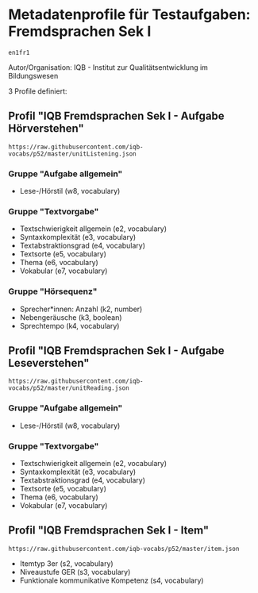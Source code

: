 # Metadatenprofile für Testaufgaben: Fremdsprachen Sek I
```
en1fr1
```

Autor/Organisation: IQB - Institut zur Qualitätsentwicklung im Bildungswesen

3 Profile definiert:

## Profil "IQB Fremdsprachen Sek I - Aufgabe Hörverstehen"
```
https://raw.githubusercontent.com/iqb-vocabs/p52/master/unitListening.json
```

### Gruppe "Aufgabe allgemein"

* Lese-/Hörstil (w8, vocabulary)
### Gruppe "Textvorgabe"

* Textschwierigkeit allgemein (e2, vocabulary)
* Syntaxkomplexität (e3, vocabulary)
* Textabstraktionsgrad (e4, vocabulary)
* Textsorte (e5, vocabulary)
* Thema (e6, vocabulary)
* Vokabular (e7, vocabulary)
### Gruppe "Hörsequenz"

* Sprecher*innen: Anzahl (k2, number)
* Nebengeräusche (k3, boolean)
* Sprechtempo (k4, vocabulary)
## Profil "IQB Fremdsprachen Sek I - Aufgabe Leseverstehen"
```
https://raw.githubusercontent.com/iqb-vocabs/p52/master/unitReading.json
```

### Gruppe "Aufgabe allgemein"

* Lese-/Hörstil (w8, vocabulary)
### Gruppe "Textvorgabe"

* Textschwierigkeit allgemein (e2, vocabulary)
* Syntaxkomplexität (e3, vocabulary)
* Textabstraktionsgrad (e4, vocabulary)
* Textsorte (e5, vocabulary)
* Thema (e6, vocabulary)
* Vokabular (e7, vocabulary)
## Profil "IQB Fremdsprachen Sek I - Item"
```
https://raw.githubusercontent.com/iqb-vocabs/p52/master/item.json
```

* Itemtyp 3er (s2, vocabulary)
* Niveaustufe GER (s3, vocabulary)
* Funktionale kommunikative Kompetenz (s4, vocabulary)
